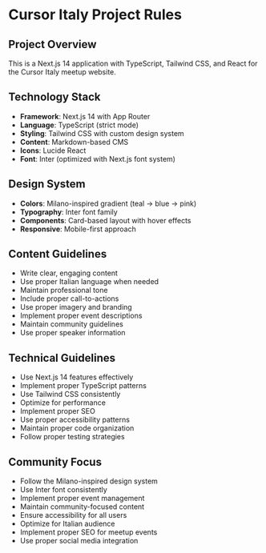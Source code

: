 # Cursor Italy Project Rules

## Project Overview
This is a Next.js 14 application with TypeScript, Tailwind CSS, and React for the Cursor Italy meetup website.

## Technology Stack
- **Framework**: Next.js 14 with App Router
- **Language**: TypeScript (strict mode)
- **Styling**: Tailwind CSS with custom design system
- **Content**: Markdown-based CMS
- **Icons**: Lucide React
- **Font**: Inter (optimized with Next.js font system)

## Design System
- **Colors**: Milano-inspired gradient (teal → blue → pink)
- **Typography**: Inter font family
- **Components**: Card-based layout with hover effects
- **Responsive**: Mobile-first approach

## Content Guidelines
- Write clear, engaging content
- Use proper Italian language when needed
- Maintain professional tone
- Include proper call-to-actions
- Use proper imagery and branding
- Implement proper event descriptions
- Maintain community guidelines
- Use proper speaker information

## Technical Guidelines
- Use Next.js 14 features effectively
- Implement proper TypeScript patterns
- Use Tailwind CSS consistently
- Optimize for performance
- Implement proper SEO
- Use proper accessibility patterns
- Maintain proper code organization
- Follow proper testing strategies

## Community Focus
- Follow the Milano-inspired design system
- Use Inter font consistently
- Implement proper event management
- Maintain community-focused content
- Ensure accessibility for all users
- Optimize for Italian audience
- Implement proper SEO for meetup events
- Use proper social media integration 